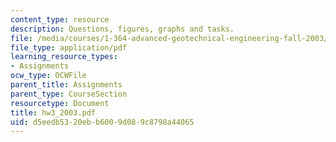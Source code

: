 ```yaml
---
content_type: resource
description: Questions, figures, graphs and tasks.
file: /media/courses/1-364-advanced-geotechnical-engineering-fall-2003/d5eedb5320ebb6009d089c8798a44065_hw3_2003.pdf
file_type: application/pdf
learning_resource_types:
- Assignments
ocw_type: OCWFile
parent_title: Assignments
parent_type: CourseSection
resourcetype: Document
title: hw3_2003.pdf
uid: d5eedb53-20eb-b600-9d08-9c8798a44065
---
```

